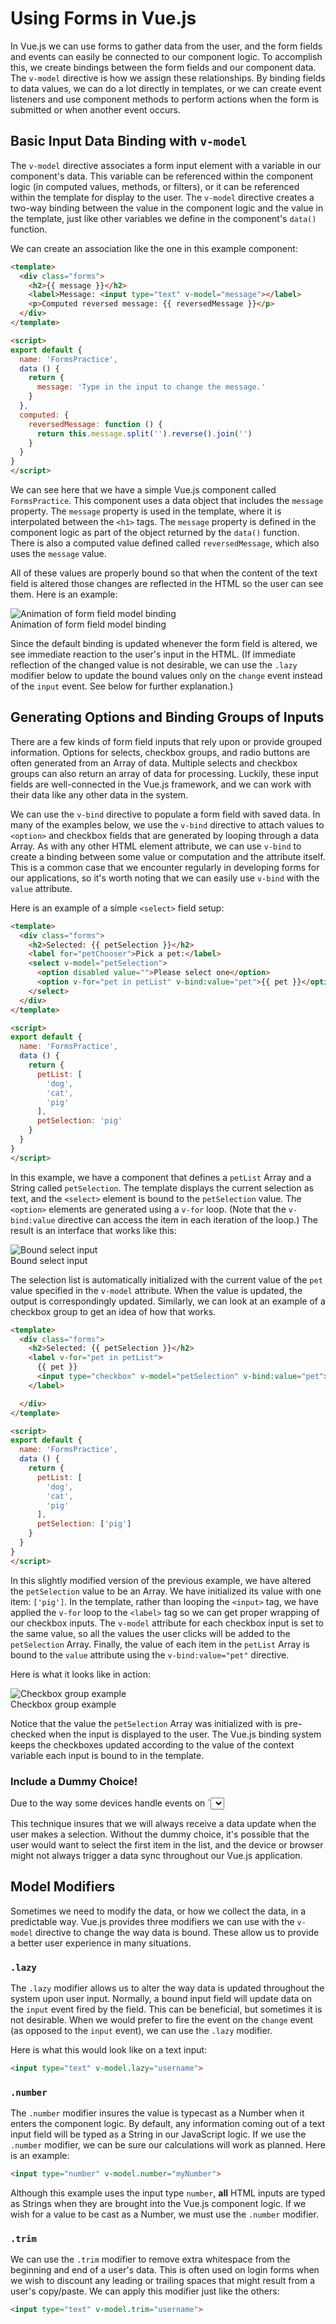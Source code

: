 # Using Forms in Vue.js

In Vue.js we can use forms to gather data from the user, and the form fields and events can easily be connected to our component logic. To accomplish this, we create bindings between the form fields and our component data. The `v-model` directive is how we assign these relationships. By binding fields to data values, we can do a lot directly in templates, or we can create event listeners and use component methods to perform actions when the form is submitted or when another event occurs.

## Basic Input Data Binding with `v-model`
The `v-model` directive associates a form input element with a variable in our component's data. This variable can be referenced within the component logic (in computed values, methods, or filters), or it can be referenced within the template for display to the user. The `v-model` directive creates a two-way binding between the value in the component logic and the value in the template, just like other variables we define in the component's `data()` function.

We can create an association like the one in this example component:

```html
<template>
  <div class="forms">
    <h2>{{ message }}</h2>
    <label>Message: <input type="text" v-model="message"></label>
    <p>Computed reversed message: {{ reversedMessage }}</p>
  </div>
</template>

<script>
export default {
  name: 'FormsPractice',
  data () {
    return {
      message: 'Type in the input to change the message.'
    }
  },
  computed: {
    reversedMessage: function () {
      return this.message.split('').reverse().join('')
    }
  }
}
</script>
```
We can see here that we have a simple Vue.js component called `FormsPractice`. This component uses a data object that includes the `message` property. The `message` property is used in the template, where it is interpolated between the `<h1>` tags. The `message` property is defined in the component logic as part of the object returned by the `data()` function. There is also a computed value defined called `reversedMessage`, which also uses the `message` value. 

All of these values are properly bound so that when the content of the text field is altered those changes are reflected in the HTML so the user can see them. Here is an example:

![Animation of form field model binding](/img/form-model-bind1.gif)
<br>Animation of form field model binding

Since the default binding is updated whenever the form field is altered, we see immediate reaction to the user's input in the HTML. (If immediate reflection of the changed value is not desirable, we can use the `.lazy` modifier below to update the bound values only on the `change` event instead of the `input` event. See below for further explanation.)

## Generating Options and Binding Groups of Inputs
There are a few kinds of form field inputs that rely upon or provide grouped information. Options for selects, checkbox groups, and radio buttons are often generated from an Array of data. Multiple selects and checkbox groups can also return an array of data for processing. Luckily, these input fields are well-connected in the Vue.js framework, and we can work with their data like any other data in the system.

We can use the `v-bind` directive to populate a form field with saved data. In many of the examples below, we use the `v-bind` directive to attach values to `<option>` and checkbox fields that are generated by looping through a data Array. As with any other HTML element attribute, we can use `v-bind` to create a binding between some value or computation and the attribute itself. This is a common case that we encounter regularly in developing forms for our applications, so it's worth noting that we can easily use `v-bind` with the `value` attribute.

Here is an example of a simple `<select>` field setup:

```html
<template>
  <div class="forms">
    <h2>Selected: {{ petSelection }}</h2>
    <label for="petChooser">Pick a pet:</label>
    <select v-model="petSelection">
      <option disabled value="">Please select one</option>
      <option v-for="pet in petList" v-bind:value="pet">{{ pet }}</option>
    </select>
  </div>
</template>

<script>
export default {
  name: 'FormsPractice',
  data () {
    return {
      petList: [
        'dog',
        'cat',
        'pig'
      ],
      petSelection: 'pig'
    }
  }
}
</script>
```
In this example, we have a component that defines a `petList` Array and a String called `petSelection`. The template displays the current selection as text, and the `<select>` element is bound to the `petSelection` value. The `<option>` elements are generated using a `v-for` loop. (Note that the `v-bind:value` directive can access the item in each iteration of the loop.) The result is an interface that works like this:

![Bound select input](/img/form-model-bind2-select.gif)
<br>Bound select input

The selection list is automatically initialized with the current value of the `pet` value specified in the `v-model` attribute. When the value is updated, the output is correspondingly updated. Similarly, we can look at an example of a checkbox group to get an idea of how that works.

```html
<template>
  <div class="forms">
    <h2>Selected: {{ petSelection }}</h2>
    <label v-for="pet in petList">
      {{ pet }}
      <input type="checkbox" v-model="petSelection" v-bind:value="pet">
    </label>

  </div>
</template>

<script>
export default {
  name: 'FormsPractice',
  data () {
    return {
      petList: [
        'dog',
        'cat',
        'pig'
      ],
      petSelection: ['pig']
    }
  }
}
</script>
```
In this slightly modified version of the previous example, we have altered the `petSelection` value to be an Array. We have initialized its value with one item: `['pig']`. In the template, rather than looping the `<input>` tag, we have applied the `v-for` loop to the `<label>` tag so we can get proper wrapping of our checkbox inputs. The `v-model` attribute for each checkbox input is set to the same value, so all the values the user clicks will be added to the `petSelection` Array. Finally, the value of each item in the `petList` Array is bound to the `value` attribute using the `v-bind:value="pet"` directive.

Here is what it looks like in action:

![Checkbox group example](/img/form-model-bind3-checkboxgroup.gif)
<br>Checkbox group example

Notice that the value the `petSelection` Array was initialized with is pre-checked when the input is displayed to the user. The Vue.js binding system keeps the checkboxes updated according to the value of the context variable each input is bound to in the template.

<div class="tip-box">
  <h3>Include a Dummy Choice!</h3>
  <p>Due to the way some devices handle events on `<select>` elements, it's considered best practice to include a "dummy choice" at the beginning of any list of selectable items. Note in the example above that we begin the list with a single, disabled option that instructs the user to "select a pet". The dummy choice will be selected by the browser as the default selection shown when the form loads. A user who encounters the form for the first time will have to select another choice, since the dummy choice is disabled.</p> 
  <p>This technique insures that we will always receive a data update when the user makes a selection. Without the dummy choice, it's possible that the user would want to select the first item in the list, and the device or browser might not always trigger a data sync throughout our Vue.js application.</p>
</div>

## Model Modifiers
Sometimes we need to modify the data, or how we collect the data, in a predictable way. Vue.js provides three modifiers we can use with the `v-model` directive to change the way data is bound. These allow us to provide a better user experience in many situations. 

### `.lazy`
The `.lazy` modifier allows us to alter the way data is updated throughout the system upon user input. Normally, a bound input field will update data on the `input` event fired by the field. This can be beneficial, but sometimes it is not desirable. When we would prefer to fire the event on the `change` event (as opposed to the `input` event), we can use the `.lazy` modifier. 

Here is what this would look like on a text input:

```html
<input type="text" v-model.lazy="username">
```

### `.number`
The `.number` modifier insures the value is typecast as a Number when it enters the component logic. By default, any information coming out of a text input field will be typed as a String in our JavaScript logic. If we use the `.number` modifier, we can be sure our calculations will work as planned. Here is an example:

```html
<input type="number" v-model.number="myNumber">
```

Although this example uses the input type `number`, **all** HTML inputs are typed as Strings when they are brought into the Vue.js component logic. If we wish for a value to be cast as a Number, we must use the `.number` modifier.

### `.trim`
We can use the `.trim` modifier to remove extra whitespace from the beginning and end of a user's data. This is often used on login forms when we wish to discount any leading or trailing spaces that might result from a user's copy/paste. We can apply this modifier just like the others:

```html
<input type="text" v-model.trim="username">
```



